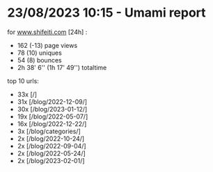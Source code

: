 # 23/08/2023 10:15 - Umami report
for www.shifeiti.com [24h] :

 - 162 (-13) page views
 - 78 (10) uniques
 - 54 (8) bounces
 - 2h 38' 6'' (1h 17' 49'') totaltime


top 10 urls:
 - 33x [/]
 - 31x [/blog/2022-12-09/]
 - 30x [/blog/2023-01-12/]
 - 19x [/blog/2022-05-07/]
 - 16x [/blog/2022-12-22/]
 - 3x [/blog/categories/]
 - 2x [/blog/2022-10-24/]
 - 2x [/blog/2022-09-04/]
 - 2x [/blog/2022-05-24/]
 - 2x [/blog/2023-02-01/]


